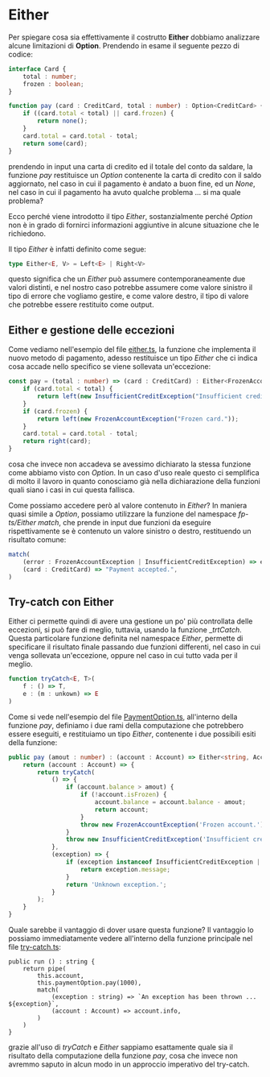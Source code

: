 # Either 
Per spiegare cosa sia effettivamente il costrutto __Either__ dobbiamo analizzare alcune limitazioni di __Option__. Prendendo in esame il seguente pezzo di codice:

```typescript
interface Card {
	total : number;
	frozen : boolean;
}

function pay (card : CreditCard, total : number) : Option<CreditCard> {
	if ((card.total < total) || card.frozen) {
		return none();
	}
	card.total = card.total - total;
	return some(card);
}
```

prendendo in input una carta di credito ed il totale del conto da saldare, la funzione _pay_ restituisce un _Option_ contenente la carta di credito con il saldo aggiornato, nel caso in cui il pagamento è andato a buon fine, ed un _None_, nel caso in cui il pagamento ha avuto qualche problema ... si ma quale problema?

Ecco perché viene introdotto il tipo _Either_, sostanzialmente perché _Option_ non è in grado di fornirci informazioni aggiuntive in alcune situazione che le richiedono.

Il tipo _Either_ è infatti definito come segue:
```typescript
type Either<E, V> = Left<E> | Right<V>
```
questo significa che un _Either_ può assumere contemporaneamente due valori distinti, e nel nostro caso potrebbe assumere come valore sinistro il tipo di errore che vogliamo gestire, e come valore destro, il tipo di valore che potrebbe essere restituito come output.

## Either e gestione delle eccezioni
Come vediamo nell'esempio del file [either.ts](either.ts), la funzione che implementa il nuovo metodo di pagamento, adesso restituisce un tipo _Either_ che ci indica cosa accade nello specifico se viene sollevata un'eccezione:

```typescript
const pay = (total : number) => (card : CreditCard) : Either<FrozenAccountException | InsufficientCreditException, CreditCard> => {
	if (card.total < total) {
		return left(new InsufficientCreditException("Insufficient credit."));
	}
	if (card.frozen) {
		return left(new FrozenAccountException("Frozen card."));
	}
	card.total = card.total - total;
	return right(card);
}
```

cosa che invece non accadeva se avessimo dichiarato la stessa funzione come abbiamo visto con _Option_. In un caso d'uso reale questo ci semplifica di molto il lavoro in quanto conosciamo già nella dichiarazione della funzioni quali siano i casi in cui questa fallisca.

Come possiamo accedere però al valore contenuto in _Either_? In maniera quasi simile a _Option_, possiamo utilizzare la funzione del namespace _fp-ts/Either_ _match_, che prende in input due funzioni da eseguire rispettivamente se è contenuto un valore sinistro o destro, restituendo un risultato comune:

```typescript
match(
	(error : FrozenAccountException | InsufficientCreditException) => error.message,
	(card : CreditCard) => "Payment accepted.",
)
```

## Try-catch con Either
Either ci permette quindi di avere una gestione un po' più controllata delle eccezioni, si può fare di meglio, tuttavia, usando la funzione __trtCatch_. Questa particolare funzione definita nel namespace _Either_, permette di specificare il risultato finale passando due funzioni differenti, nel caso in cui venga sollevata un'eccezione, oppure nel caso in cui tutto vada per il meglio.

```typescript
function tryCatch<E, T>(
	f : () => T,
	e : (m : unkown) => E
)
```

Come si vede nell'esempio del file [PaymentOption.ts](./interfaces/PaymentOption.ts), all'interno della funzione _pay_, definiamo i due rami della computazione che potrebbero essere eseguiti, e restituiamo un tipo _Either_, contenente i due possibili esiti della funzione:

```typescript
public pay (amout : number) : (account : Account) => Either<string, Account> {
	return (account : Account) => {
		return tryCatch(
			() => {
				if (account.balance > amout) {
					if (!account.isFrozen) {	
						account.balance = account.balance - amout;
						return account;
					}
					throw new FrozenAccountException('Frozen account.');
				}
				throw new InsufficientCreditException('Insufficient credit');
			},
			(exception) => {
				if (exception instanceof InsufficientCreditException || exception instanceof FrozenAccountException) {
					return exception.message;
				}
				return 'Unknown exception.';
			}
		);
	}
}
```
Quale sarebbe il vantaggio di dover usare questa funzione? Il vantaggio lo possiamo immediatamente vedere all'interno della funzione principale nel file [try-catch.ts](try-catch.ts):

```typscript
public run () : string {
	return pipe(
		this.account,
		this.paymentOption.pay(1000),
		match(
			(exception : string) => `An exception has been thrown ... ${exception}`,
			(account : Account) => account.info,
		)
	)
}
```
grazie all'uso di _tryCatch_ e _Either_ sappiamo esattamente quale sia il risultato della computazione della funzione _pay_, cosa che invece non avremmo saputo in alcun modo in un approccio imperativo del try-catch.